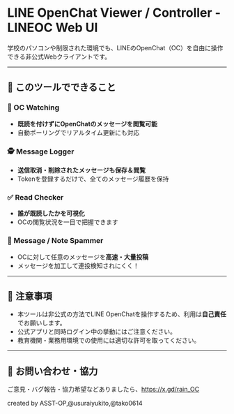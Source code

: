 # LINE OpenChat Viewer / Controller - LINEOC Web UI

学校のパソコンや制限された環境でも、LINEのOpenChat（OC）を自由に操作できる非公式Webクライアントです。

---

## 🔧 このツールでできること

### 📡 OC Watching
- **既読を付けずにOpenChatのメッセージを閲覧可能**
- 自動ポーリングでリアルタイム更新にも対応

### 🕵️ Message Logger
- **送信取消・削除されたメッセージも保存＆閲覧**
- Tokenを登録するだけで、全てのメッセージ履歴を保持

### ✅ Read Checker
- **誰が既読したかを可視化**
- OCの閲覧状況を一目で把握できます

### 🚀 Message / Note Spammer
- OCに対して任意のメッセージを**高速・大量投稿**
- メッセージを加工して連投検知されにくく！

---

## 🔐 注意事項
- 本ツールは非公式の方法でLINE OpenChatを操作するため、利用は**自己責任**でお願いします。
- 公式アプリと同時ログイン中の挙動にはご注意ください。
- 教育機関・業務用環境での使用には適切な許可を取ってください。

---

## 💬 お問い合わせ・協力
ご意見・バグ報告・協力希望などありましたら、https://x.gd/rain_OC

created by ASST-OP,@usuraiyukito,@tako0614
